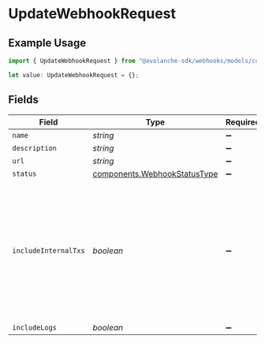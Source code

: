 # UpdateWebhookRequest

## Example Usage

```typescript
import { UpdateWebhookRequest } from "@avalanche-sdk/webhooks/models/components";

let value: UpdateWebhookRequest = {};
```

## Fields

| Field                                                                                                               | Type                                                                                                                | Required                                                                                                            | Description                                                                                                         |
| ------------------------------------------------------------------------------------------------------------------- | ------------------------------------------------------------------------------------------------------------------- | ------------------------------------------------------------------------------------------------------------------- | ------------------------------------------------------------------------------------------------------------------- |
| `name`                                                                                                              | *string*                                                                                                            | :heavy_minus_sign:                                                                                                  | N/A                                                                                                                 |
| `description`                                                                                                       | *string*                                                                                                            | :heavy_minus_sign:                                                                                                  | N/A                                                                                                                 |
| `url`                                                                                                               | *string*                                                                                                            | :heavy_minus_sign:                                                                                                  | N/A                                                                                                                 |
| `status`                                                                                                            | [components.WebhookStatusType](../../models/components/webhookstatustype.md)                                        | :heavy_minus_sign:                                                                                                  | N/A                                                                                                                 |
| `includeInternalTxs`                                                                                                | *boolean*                                                                                                           | :heavy_minus_sign:                                                                                                  | Whether to include traces in the webhook payload. Traces are only available for C-Chain on chainId 43113 and 43114. |
| `includeLogs`                                                                                                       | *boolean*                                                                                                           | :heavy_minus_sign:                                                                                                  | N/A                                                                                                                 |